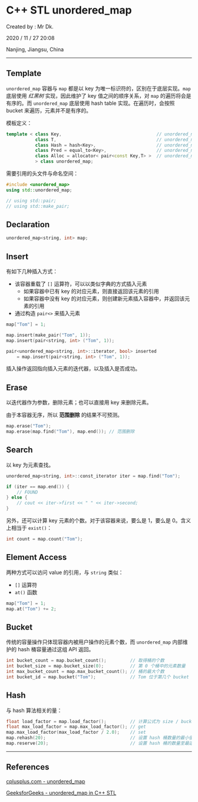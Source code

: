 # C++ STL unordered_map

Created by : Mr Dk.

2020 / 11 / 27 20:08

Nanjing, Jiangsu, China

---

## Template

`unordered_map` 容器与 `map` 都是以 key 为唯一标识符的，区别在于底层实现。`map` 底层使用 _红黑树_ 实现，因此维护了 key 值之间的顺序关系，对 `map` 的遍历将会是有序的。而 `unordered_map` 底层使用 hash table 实现。在遍历时，会按照 bucket 来遍历，元素并不是有序的。

模板定义：

```cpp
template < class Key,                                    // unordered_map::key_type
           class T,                                      // unordered_map::mapped_type
           class Hash = hash<Key>,                       // unordered_map::hasher
           class Pred = equal_to<Key>,                   // unordered_map::key_equal
           class Alloc = allocator< pair<const Key,T> >  // unordered_map::allocator_type
           > class unordered_map;
```

需要引用的头文件与命名空间：

```cpp
#include <unordered_map>
using std::unordered_map;

// using std::pair;
// using std::make_pair;
```

## Declaration

```cpp
unordered_map<string, int> map;
```

## Insert

有如下几种插入方式：

- 该容器重载了 `[]` 运算符，可以以类似字典的方式插入元素
  - 如果容器中已有 key 的对应元素，则直接返回该元素的引用
  - 如果容器中没有 key 的对应元素，则创建新元素插入容器中，并返回该元素的引用
- 通过构造 `pair<>` 来插入元素

```cpp
map["Tom"] = 1;

map.insert(make_pair("Tom", 1));
map.insert(pair<string, int> ("Tom", 1));

pair<unordered_map<string, int>::iterator, bool> inserted
	= map.insert(pair<string, int> ("Tom", 1));
```

插入操作返回指向插入元素的迭代器，以及插入是否成功。

## Erase

以迭代器作为参数，删除元素；也可以直接用 key 来删除元素。

由于本容器无序，所以 **范围删除** 的结果不可预测。

```cpp
map.erase("Tom");
map.erase(map.find("Tom"), map.end()); // 范围删除
```

## Search

以 key 为元素查找。

```cpp
unordered_map<string, int>::const_iterator iter = map.find("Tom");

if (iter == map.end()) {
    // FOUND
} else {
    // cout << iter->first << " " << iter->second;
}
```

另外，还可以计算 key 元素的个数。对于该容器来说，要么是 1，要么是 0。含义上相当于 `exist()`：

```cpp
int count = map.count("Tom");
```

## Element Access

两种方式可以访问 value 的引用，与 `string` 类似：

- `[]` 运算符
- `at()` 函数

```cpp
map["Tom"] = 1;
map.at("Tom") += 2;
```

## Bucket

传统的容量操作只体现容器内被用户操作的元素个数，而 `unordered_map` 内部维护的 hash 桶容量通过这组 API 返回。

```cpp
int bucket_count = map.bucket_count();         // 取得桶的个数
int bucket_size = map.bucket_size(0);          // 第 0 个桶中的元素数量
int max_bucket_count = map.max_bucket_count(); // 桶的最大个数
int bucket_id = map.bucket("Tom");             // Tom 位于第几个 bucket 中，参数为 key_type
```

## Hash

与 hash 算法相关的量：

```cpp
float load_factor = map.load_factor();         // 计算公式为 size / bucket_count，衡量容器的填充程度
float max_load_factor = map.max_load_factor(); // get
map.max_load_factor(max_load_factor / 2.0);    // set
map.rehash(20);                                // 设置 hash 桶数量的最小值
map.reserve(20);                               // 设置 hash 桶的数量至最适合存放至少 n 个元素
```

---

## References

[cplusplus.com - unordered_map](http://www.cplusplus.com/reference/unordered_map/unordered_map/)

[GeeksforGeeks - unordered_map in C++ STL](https://www.geeksforgeeks.org/unordered_map-in-cpp-stl/)
